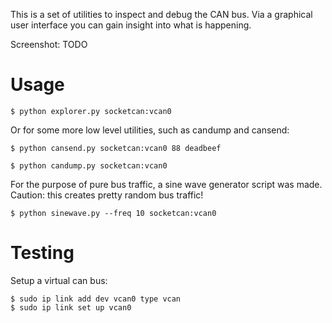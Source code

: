 
This is a set of utilities to inspect and debug the CAN bus. Via a graphical user
interface you can gain insight into what is happening.

Screenshot: TODO

# Usage

    $ python explorer.py socketcan:vcan0

Or for some more low level utilities, such as candump and cansend:

    $ python cansend.py socketcan:vcan0 88 deadbeef

    $ python candump.py socketcan:vcan0

For the purpose of pure bus traffic, a sine wave generator script was made.
Caution: this creates pretty random bus traffic!

    $ python sinewave.py --freq 10 socketcan:vcan0

# Testing

Setup a virtual can bus:

    $ sudo ip link add dev vcan0 type vcan
    $ sudo ip link set up vcan0


